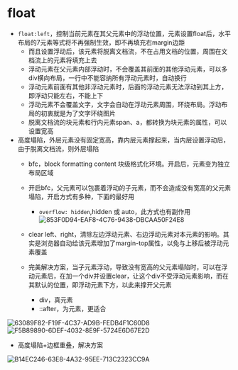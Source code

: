 # float

- `float:left`，控制当前元素在其父元素中的浮动位置，元素设置float后，水平布局的7元素等式将不再强制生效，即不再填充右margin边距
    - 而且设置浮动后，该元素将脱离文档流，不在占用文档的位置，周围在文档流上的元素将填充上去
    - 浮动元素在父元素内部浮动时，不会覆盖其前面的其他浮动元素，可以多div横向布局，一行中不能容纳所有浮动元素时，自动换行
    - 浮动元素前面有其他非浮动元素时，后面的浮动元素无法浮动到其上方，即浮动只能左右，不能上下
    - 浮动元素不会覆盖文字，文字会自动在浮动元素周围，环绕布局。浮动布局的初衷就是为了文字环绕图片
    - 脱离文档流的块元素和行内元素span、a，都转换为块元素的属性，可以设置宽高
- 高度塌陷，外层元素没有固定宽高，靠内层元素撑起来，当内层设置浮动后，由于脱离文档流，则外层塌陷
    - bfc，block formatting content 块级格式化环境。开启后，元素变为独立布局区域
    - 开启bfc，父元素可以包裹着浮动的子元素，而不会造成没有宽高的父元素塌陷，开启方式有多种，下面的最好用
        - `overflow: hidden`,hidden 或 auto，此方式也有副作用
![853F0D94-EAF8-4C76-9438-DBCAA50F24E8](https://user-images.githubusercontent.com/26485327/74590588-b0aab180-504a-11ea-9ec4-b0010ffbdb12.jpeg)

    - clear left、right，清除左边浮动元素、右边浮动元素对本元素的影响。其实是浏览器自动给该元素增加了margin-top属性，以免与上移后被浮动元素覆盖
    - 完美解决方案，当子元素浮动，导致没有宽高的父元素塌陷时，可以在浮动元素后，在加一个div并设置clear，让这个div不受浮动元素影响，而在其默认的位置，即浮动元素下方，以此来撑开父元素
        - div，真元素
        - ::after，为元素，更适合

![63089F82-F19F-4C37-AD9B-FEDB4F1C60D8](https://user-images.githubusercontent.com/26485327/74590590-b3a5a200-504a-11ea-8963-02a199d03d6a.jpeg)
![F5B89890-6DEF-4032-8E9F-5724E6D67E2D](https://user-images.githubusercontent.com/26485327/74590592-b6a09280-504a-11ea-8bb8-30356c46c85e.jpeg)

- 高度塌陷+边框重叠，解决方案

![B14EC246-63E8-4A32-95EE-713C2323CC9A](https://user-images.githubusercontent.com/26485327/74597967-6b669e00-50a3-11ea-8c7b-89af22e34cf0.jpeg)


